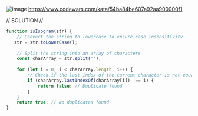 ![image](https://github.com/user-attachments/assets/b46df8a7-afca-4937-b570-6172dee3a5d8)
https://www.codewars.com/kata/54ba84be607a92aa900000f1 

// SOLUTION //
```javascript
function isIsogram(str) {
    // Convert the string to lowercase to ensure case insensitivity
   str = str.toLowerCase();
    
    // Split the string into an array of characters
    const charArray = str.split('');
    
    for (let i = 0; i < charArray.length; i++) {
        // Check if the last index of the current character is not equal to the current index
        if (charArray.lastIndexOf(charArray[i]) !== i) {
            return false; // Duplicate found
        }
    }
    return true; // No duplicates found
}
```
